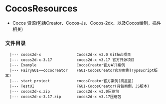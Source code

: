 # CocosResources
* Cocos 资源(包括Creator、Cocos-Js、Cocos-2dx、以及Cocos绘制，插件相关)

### 文件目录
``` 
  |--- cocos2d-x                Cocos2d-x v3.0 Github项目
  |--- cocos2d-x-3.17           cocos2d-x v3.17 官方开源项目
  |--- Example                  CocosCreator官方All案例
  |--- FairyGUI——cococreator    FGUI-CocosCreator官方案例(TypeScript版本)
  |--- start_project            cocosCreator官方案例(摘星星)
  |--- TestUI                   FGUI-CocosCreator(背包案例，JS版本)
  |--- cocos2d-x.zip            cocos2d-x v3.0压缩包
  |--- cocos2d-x-3.17.zip       cocos2d-x v3.17压缩包
```
